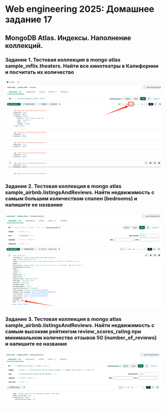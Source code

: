 # Web engineering 2025: Домашнее задание 17

## MongoDB Atlas. Индексы. Наполнение коллекций.

### Задание 1. Тестовая коллекция в mongo atlas  sample_mflix.theaters. Найти все кинотеатры в Калифорнии и посчитать их количество

![скриншот](./01.png)

### Задание 2. Тестовая коллекция в mongo atlas  sample_airbnb.listingsAndReviews. Найти недвижимость с самым большим количеством спален (bedrooms) и напишите ее название

![скриншот](./02.png)

### Задание 3. Тестовая коллекция в mongo atlas  sample_airbnb.listingsAndReviews. Найти недвижимость с самым высоким рейтингом  review_scores_rating при минимальном количестве отзывов 50 (number_of_reviews) и напишите ее название

![скриншот](./03.png)



 


 


